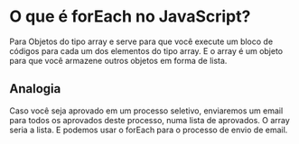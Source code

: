 # O que é forEach no JavaScript?
Para Objetos do tipo array e serve para que você execute um bloco de códigos para cada um dos elementos do tipo array. E o array é um objeto para que você armazene outros objetos em forma de lista.

## Analogia
Caso você seja aprovado em um processo seletivo, enviaremos um email para todos os aprovados deste processo, numa lista de aprovados. O array seria a lista. E podemos usar o forEach para o processo de envio de email.
